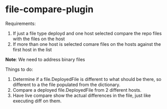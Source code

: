file-compare-plugin
===================

Requirements:

1. If just a file type deployd and one host selected compare the repo files with the files on the host
2. If more than one host is selected comare files on the hosts against the first host in the list

__Note__: We need to address binary files 

Things to do:

1. Determine if a file.DeployedFile is different to what should be there, so different to a the file populated from the dictionary.
2. Compare a deployed file.DeployedFile from 2 different hosts.
3. Have live compare show the actual differences in the file, just like executing diff on them.
 

